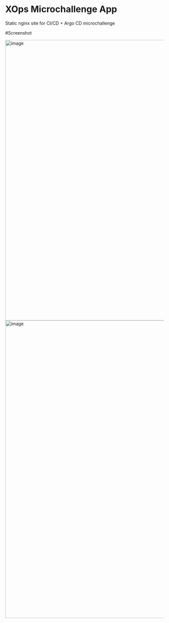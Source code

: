 # XOps Microchallenge App
Static nginx site for CI/CD + Argo CD microchallenge

#Screenshot

<img width="1919" height="893" alt="image" src="https://github.com/user-attachments/assets/ff0b8e5d-aa84-4220-afb4-1b6e5b6fbf0f" />


<img width="1906" height="948" alt="image" src="https://github.com/user-attachments/assets/28e41cf6-9a90-4003-8ef6-e5f919f32dcc" />
